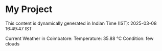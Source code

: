 # My Project

This content is dynamically generated in Indian Time (IST): 2025-03-08 16:49:47 IST


Current Weather in Coimbatore:
Temperature: 35.88 °C
Condition: few clouds
